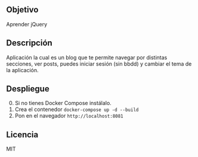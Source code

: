 ## Objetivo
Aprender jQuery

## Descripción
Aplicación la cual es un blog que te permite navegar por distintas secciones, ver posts, puedes
iniciar sesión (sin bbdd) y cambiar el tema de la aplicación.  


## Despliegue
0. Si no tienes Docker Compose instálalo.
1. Crea el contenedor `docker-compose up -d --build`
2. Pon en el navegador `http://localhost:8081`

## Licencia
MIT